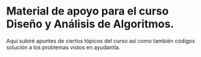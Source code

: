# Material de apoyo para el curso Diseño y Análisis de Algoritmos.

Aquí subiré apuntes de ciertos tópicos del curso así como también códigos solución a los problemas vistos en ayudantía.

